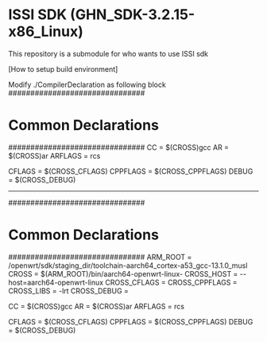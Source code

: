 # ISSI SDK (GHN_SDK-3.2.15-x86_Linux)
This repository is a submodule for who wants to use ISSI sdk

[How to setup build environment]

Modify ./CompilerDeclaration as following block
###############################
# Common Declarations         #
###############################
CC             = $(CROSS)gcc
AR             = $(CROSS)ar
ARFLAGS        = rcs

CFLAGS         = $(CROSS_CFLAGS)
CPPFLAGS       = $(CROSS_CPPFLAGS)
DEBUG          = $(CROSS_DEBUG)

----------------------------------------------
###############################
# Common Declarations         #
###############################
ARM_ROOT       = /openwrt/sdk/staging_dir/toolchain-aarch64_cortex-a53_gcc-13.1.0_musl
CROSS          = $(ARM_ROOT)/bin/aarch64-openwrt-linux-
CROSS_HOST     = --host=aarch64-openwrt-linux
CROSS_CFLAGS   =
CROSS_CPPFLAGS =
CROSS_LIBS     = -lrt
CROSS_DEBUG    =

CC             = $(CROSS)gcc
AR             = $(CROSS)ar
ARFLAGS        = rcs

CFLAGS         = $(CROSS_CFLAGS)
CPPFLAGS       = $(CROSS_CPPFLAGS)
DEBUG          = $(CROSS_DEBUG)

